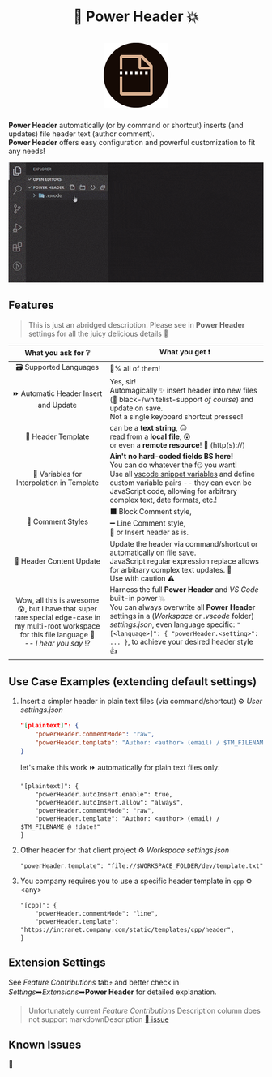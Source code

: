 <h1 style="text-align: center;font-weight: bold;">
👊 Power Header 💥<br/>
<br/>
<img src="dist/icon.png" alt="logo">
</h1>

**Power Header** automatically (or by command or shortcut) inserts (and updates) file header text (author comment).  
**Power Header** offers easy configuration and powerful customization to fit any needs!

![short demo of Power Header in action](dist/demo.gif "Power Header in action")

## Features

> This is just an abridged description. Please see in **Power Header** settings for all the juicy delicious details 🤤

| What you ask for ❔ | What you get ❗ |
|:-:|---|
| 🗃️ Supported Languages | 💯% all of them! |
| ⏩ Automatic Header Insert and Update | Yes, sir!<br/>Automagically ✨ insert header into new files (🛑 black-/whitelist-support *of course*) and update on save.<br/>Not a single keyboard shortcut pressed! |
| 📄 Header Template | can be a **text string**, 😐<br/>read from a **local file**, 😲<br/>or even a **remote resource**! 🤯 (http(s)://)|
| 🔀 Variables for Interpolation in Template | **Ain't no hard-coded fields BS here!**<br/>You can do whatever the f🤐 you want!<br/>Use all [vscode snippet variables](https://code.visualstudio.com/docs/editor/userdefinedsnippets#_variables) and define custom variable pairs -- they can even be JavaScript code, allowing for arbitrary complex text, date formats, etc.! |
| 💬 Comment Styles | ⬛ Block Comment style,<br/>➖ Line Comment style,<br/>📃 or Insert header as is. |
| 🔄 Header Content Update | Update the header via command/shortcut or automatically on file save.<br/>JavaScript regular expression replace allows for arbitrary complex text updates. 🎉<br/>Use with caution ⚠️ |
| Wow, all this is awesome 😮, but I have that super rare special edge-case in my multi-root workspace for this file language 🥺<br/>*-- I hear you say* ⁉ | Harness the full **Power Header** and *VS Code* built-in power 💥<br/>You can always overwrite all **Power Header** settings in a (*Workspace* or *.vscode* folder) *settings.json*, even language specific: `"[<language>]": { "powerHeader.<setting>": ... }`, to achieve your desired header style 👍 |

## Use Case Examples (extending default settings)

1. Insert a simpler header in plain text files (via command/shortcut) ⚙️ *User settings.json*
	```json
	"[plaintext]": {
		"powerHeader.commentMode": "raw",
		"powerHeader.template": "Author: <author> (email) / $TM_FILENAME @ !date!"
	}
	```
	let's make this work ⏩ automatically for plain text files only:
	```jsonc
	"[plaintext]": {
		"powerHeader.autoInsert.enable": true,
		"powerHeader.autoInsert.allow": "always",
		"powerHeader.commentMode": "raw",
		"powerHeader.template": "Author: <author> (email) / $TM_FILENAME @ !date!"
	}
	```
1. Other header for that client project ⚙️ *Workspace settings.json*
	```jsonc
	"powerHeader.template": "file://$WORKSPACE_FOLDER/dev/template.txt"
	```
1. You company requires you to use a specific header template in `cpp` ⚙️ \<any>
	```jsonc
	"[cpp]": { 
		"powerHeader.commentMode": "line",
		"powerHeader.template": "https://intranet.company.com/static/templates/cpp/header",
	}
	```

## Extension Settings

See *Feature Contributions* tab⤴️ and better check in *Settings*➡️*Extensions*➡️**Power Header** for detailed explanation.

> Unfortunately current *Feature Contributions* Description column does not support markdownDescription [🐞 issue](https://github.com/microsoft/vscode/issues/88927)

## Known Issues

🙅
